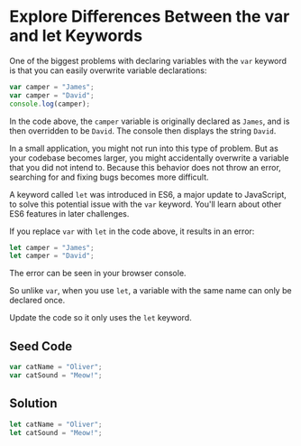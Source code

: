 # Explore Differences Between the var and let Keywords

One of the biggest problems with declaring variables with the `var` keyword is that you can easily overwrite variable declarations:

```javascript
var camper = "James";
var camper = "David";
console.log(camper);
```

In the code above, the `camper` variable is originally declared as `James`, and is then overridden to be `David`. The console then displays the string `David`.

In a small application, you might not run into this type of problem. But as your codebase becomes larger, you might accidentally overwrite a variable that you did not intend to. Because this behavior does not throw an error, searching for and fixing bugs becomes more difficult.

A keyword called `let` was introduced in ES6, a major update to JavaScript, to solve this potential issue with the `var` keyword. You'll learn about other ES6 features in later challenges.

If you replace `var` with `let` in the code above, it results in an error:

```javascript
let camper = "James";
let camper = "David";
```

The error can be seen in your browser console.

So unlike `var`, when you use `let`, a variable with the same name can only be declared once.

Update the code so it only uses the `let` keyword.

## Seed Code
```javascript
var catName = "Oliver";
var catSound = "Meow!";
```

## Solution
```javascript
let catName = "Oliver";
let catSound = "Meow!";
```